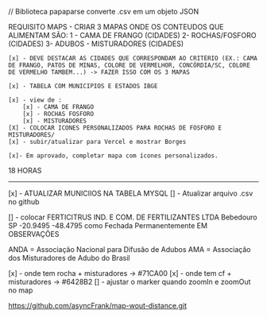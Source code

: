 // Biblioteca papaparse converte .csv em um objeto JSON

REQUISITO MAPS - CRIAR 3 MAPAS ONDE OS CONTEUDOS QUE ALIMENTAM SÃO:
1 - CAMA DE FRANGO (CIDADES)
2- ROCHAS/FOSFORO (CIDADES)
3- ADUBOS - MISTURADORES (CIDADES)

    [x] - DEVE DESTACAR AS CIDADES QUE CORRESPONDAM AO CRITÉRIO (EX.: CAMA DE FRANGO, PATOS DE MINAS, COLORE DE VERMELHOR, CONCÓRDIA/SC, COLORE DE VERMELHO TAMBEM...) -> FAZER ISSO COM OS 3 MAPAS

    [x] - TABELA COM MUNICIPIOS E ESTADOS IBGE

    [x] - view de : 
        [x] - CAMA DE FRANGO
        [x] - ROCHAS FOSFORO
        [x] - MISTURADORES
    [X] - COLOCAR ICONES PERSONALIZADOS PARA ROCHAS DE FOSFORO E MISTURADORES/
    [x] - subir/atualizar para Vercel e mostrar Borges

    [x]- Em aprovado, completar mapa com ícones personalizados.

18 HORAS
____________________________________________________________________________
[x] - ATUALIZAR MUNICIIOS NA TABELA MYSQL
[] - Atualizar arquivo .csv no github

[] - colocar FERTICITRUS IND. E COM. DE FERTILIZANTES LTDA	Bebedouro	SP	-20.9495	-48.4795
como Fechada Permanentemente EM OBSERVAÇÕES

ANDA = Associação Nacional para Difusão de Adubos
AMA = Associação dos Misturadores de Adubo do Brasil

[x] - onde tem rocha + misturadores -> #71CA00
[x] - onde tem cf + misturadores -> #6428B2
[] - ajustar o marker quando zoomIn e zoomOut no map




https://github.com/asyncFrank/map-wout-distance.git